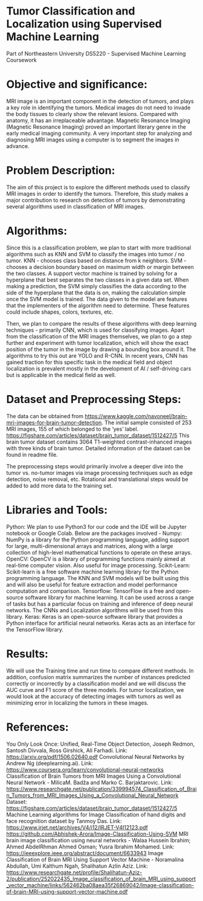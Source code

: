 # Tumor Classification and Localization using Supervised Machine Learning
Part of Northeastern University DS5220 - Supervised Machine Learning Coursework

# Objective and significance:
MRI image is an important component in the detection of tumors, and plays a key role in identifying the tumors. Medical images do not need to invade the body tissues to clearly show the relevant lesions. Compared with anatomy, it has an irreplaceable advantage. Magnetic Resonance Imaging (Magnetic Resonance Imaging) proved an important literary genre in the early medical imaging community. A very important step for analyzing and diagnosing MRI images using a computer is to segment the images in advance.

# Problem Description:
The aim of this project is to explore the different methods used to classify MRI images in order to identify the tumors. Therefore, this study makes a major contribution to research on detection of tumors by demonstrating several algorithms used in classification of MRI images.

# Algorithms: 
Since this is a classification problem, we plan to start with more traditional algorithms such as KNN and SVM to classify the images into tumor / no tumor. 
KNN - chooses class based on distance from k neighbors. 
SVM - chooses a decision boundary based on maximum width or margin between the two classes. A support vector machine is trained by solving for a hyperplane that best separates the two classes in a given data set. When making a prediction, the SVM simply classifies the data according to the side of the hyperplane that the data is on, making the calculation simple once the SVM model is
trained. The data given to the model are features that the implementers of the algorithm need to determine. These features could include shapes, colors, textures, etc.

Then, we plan to compare the results of these algorithms with deep learning techniques - primarily CNN, which is used for classifying images. 
Apart from the classification of the MRI images themselves, we plan to go a step further and experiment with tumor localization, which will show the exact position of the tumor in the image by drawing a bounding box around it. The algorithms to try this out are YOLO and R-CNN. In recent years, CNN has gained traction for this specific task in the medical field and object localization is prevalent mostly in the development of AI / self-driving cars but is applicable in the medical field as well. 

# Dataset and Preprocessing Steps: 
The data can be obtained from https://www.kaggle.com/navoneel/brain-mri-images-for-brain-tumor-detection. The initial sample consisted of 253 MRI images, 155 of which belonged to the ‘yes’ label. https://figshare.com/articles/dataset/brain_tumor_dataset/1512427/5 This brain tumor dataset contains 3064 T1-weighted contrast-inhanced images with three kinds of brain tumor. Detailed information of the dataset can be found in readme file.

The preprocessing steps would primarily involve a deeper dive into the tumor vs. no-tumor images via image processing techniques such as edge detection, noise removal, etc. Rotational and translational steps would be added to add more data to the training set.

# Libraries and Tools:
Python: We plan to use Python3 for our code and the IDE will be Jupyter notebook or Google Colab. Below are the packages involved - 
Numpy: NumPy is a library for the Python programming language, adding support for large, multi-dimensional arrays and matrices, along with a large collection of high-level mathematical functions to operate on these arrays.
OpenCV: OpenCV is a library of programming functions mainly aimed at real-time computer vision. Also useful for image processing.
Scikit-Learn: Scikit-learn is a free software machine learning library for the Python programming language. The KNN and SVM models will be built using this and will also be useful for feature extraction and model performance computation and comparison.
Tensorflow: TensorFlow is a free and open-source software library for machine learning. It can be used across a range of tasks but has a particular focus on training and inference of deep neural networks. The CNNs and Localization algorithms will be used from this library.
Keras: Keras is an open-source software library that provides a Python interface for artificial neural networks. Keras acts as an interface for the TensorFlow library.

# Results: 
We will use the Training time and run time to compare different methods. In addition, confusion matrix summarizes the number of instances predicted correctly or incorrectly by a classification model and we will discuss the AUC curve and F1 score of the three models. For tumor localization, we would look at the accuracy of detecting images with tumors as well as minimizing error in localizing the tumors in these images.

# References:
You Only Look Once: Unified, Real-Time Object Detection, Joseph Redmon, Santosh Divvala, Ross Girshick, Ali Farhadi. Link: https://arxiv.org/pdf/1506.02640.pdf
Convolutional Neural Networks by Andrew Ng (deeplearning.ai). Link: https://www.coursera.org/learn/convolutional-neural-networks
Classification of Brain Tumors from MRI Images Using a Convolutional Neural Network - MilicaM. Badža and Marko C. Barjaktarovic. Link: https://www.researchgate.net/publication/339994574_Classification_of_Brain_Tumors_from_MRI_Images_Using_a_Convolutional_Neural_Network
Dataset: https://figshare.com/articles/dataset/brain_tumor_dataset/1512427/5
Machine Learning algorithms for Image Classification of hand digits and face recognition dataset by Tanmoy Das. Link: https://www.irjet.net/archives/V4/i12/IRJET-V4I12123.pdf
https://github.com/Abhishek-Arora/Image-Classification-Using-SVM 
MRI brain image classification using neural networks - Walaa Hussein Ibrahim; Ahmed AbdelRhman Ahmed Osman; Yusra Ibrahim Mohamed. Link: https://ieeexplore.ieee.org/abstract/document/6633943
Image Classification of Brain MRI Using Support Vector Machine - Noramalina Abdullah, Umi Kalthum Ngah, Shalihatun Azlin Aziz. Link: https://www.researchgate.net/profile/Shalihatun-Aziz-2/publication/252022435_Image_classification_of_brain_MRI_using_support_vector_machine/links/562462ba08aea35f26869042/Image-classification-of-brain-MRI-using-support-vector-machine.pdf
